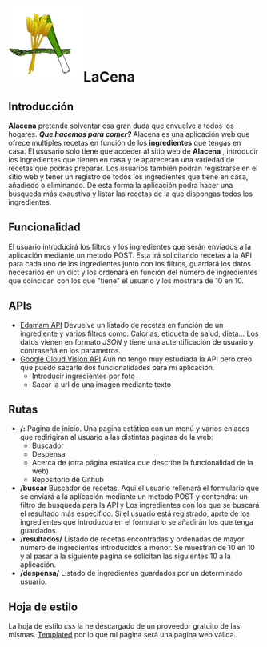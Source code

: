 
# ![](static/img/logo-ALC.png)**LaCena**


## Introducción
**Alacena** pretende solventar esa gran duda que envuelve a todos los hogares. ***Que hacemos para comer?***  Alacena es una aplicación web que ofrece multiples recetas en función de los **ingredientes** que tengas en casa. El ususario solo tiene que acceder al sitio web de **Alacena** , introducir los ingredientes que tienen en casa y te aparecerán una variedad de recetas que podras preparar. 
Los usuarios también podrán registrarse en el sitio web y tener un registro de todos los ingredientes que tiene en casa, añadiedo o eliminando. De esta forma la aplicación podra hacer una busqueda más exaustiva y listar las recetas de la que dispongas todos los ingredientes. 

## Funcionalidad
El usuario introducirá los filtros y los ingredientes que serán enviados a la aplicación mediante un metodo POST. Esta irá solicitando recetas a la API para cada uno de los ingredientes junto con los filtros, guardará los datos necesarios en un dict y los ordenará en función del número de ingredientes que coincidan con los que "tiene" el usuario y los mostrará de 10 en 10.

## APIs
* [Edamam API](https://developer.edamam.com/es/api-recetas-edamam-documentacion) Devuelve un listado de recetas en función de un ingrediente y varios filtros como: Calorias, etiqueta de salud, dieta... Los datos vienen en formato *JSON* y tiene una autentificación de usuario y contraseñá en los parametros.
* [Google Cloud Vision API](https://cloud.google.com/vision/docs/?hl=es) Aún no tengo muy estudiada la API pero creo que puedo sacarle dos funcionalidades para mi aplicación.
	* Introducir ingredientes por foto
	* Sacar la url de una imagen mediante texto

## Rutas
* **/:** Pagina de inicio. Una pagina estática con un menú y varios enlaces que redirigiran al usuario a las distintas paginas de la web:
	* Buscador
	* Despensa
	* Acerca de (otra página estática que describe la funcionalidad de la web)
	* Repositorio de Github
* **/buscar** Buscador de recetas. Aqui el usuario rellenará el formulario que se enviará a la aplicación mediante un metodo POST y contendra: un filtro de busqueda para la API y Los ingredientes con los que se buscará el resultado más especifico. Si el usuario está registrado, aprte de los ingredientes que introduzca en el formulario se añadirán los que tenga guardados.
* **/resultados/<n pagina>** Listado de recetas encontradas y ordenadas de mayor numero de ingredientes introducidos a menor. Se muestran de 10 en 10 y al pasar a la siguiente pagina se solicitan las siguientes 10 a la aplicación.
* **/despensa/<usuario>** Listado de ingredientes guardados por un determinado usuario.	

## Hoja de estilo
La hoja de estilo *css* la he descargado de un proveedor gratuito de las mismas. [Templated](https://templated.co/) por lo que mi pagina será una pagina web válida.
